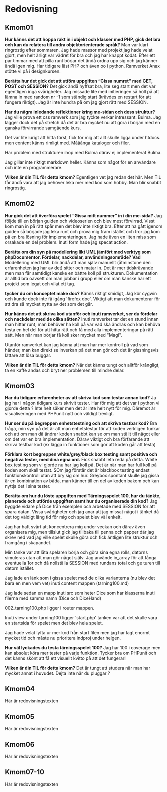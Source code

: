 ---
---
Redovisning
=========================

Kmom01
-------------------------

**Hur känns det att hoppa rakt in i objekt och klasser med PHP, gick det bra och kan du relatera till andra objektorienterade språk?**
Man var klart ringrostig efter sommaren. Jag hade massor med projekt jag hade velat gjort,
men helt ärligt var vädret för bra och jag har knappt kodat.
Efter ett par timmar med att pilla runt börjar det ändå ordna upp sig och jag känner ändå igen mig.
Har tidigare läst PHP och även oo i python. Ramverket Anax stötte vi på i designkursen.

**Berätta hur det gick det att utföra uppgiften “Gissa numret” med GET, POST och SESSION?**
Det gick ändå hyffsat bra, lite seg start men det var egentligen inga svårigheter.
Jag missade lite med initieringen så höll på att lämna in med random nr -1 som
ständig start (krävdes en restart för att fungera riktigt).
Jag är inte hundra på om jag gjort rätt med SESSION.

**Har du några inledande reflektioner kring me-sidan och dess struktur?**
Jag ville prova ett css ramverk som jag tyckte verkar intressant. Bulma.
Jag lägger dock det på stretch då det är bra mycket nu att göra i början med en
ganska förvirrande samgående kurs.

Det var lite lurigt att hitta först, fick för mig att allt skulle ligga under
htdocs. men content känns rimligt med. Mååånga kataloger och filer.

Har problem med strukturen ihop med Bulma därav ej implementerat Bulma.

Jag gillar inte riktigt markdown heller. Känns som något för en användare och
inte en programmerare.

**Vilken är din TIL för detta kmom?**
Egentligen vet jag redan det här. Men TIL får ändå vara att jag behöver leka
mer med kod som hobby. Man blir snabbt ringrostig.

Kmom02
-------------------------


**Hur gick det att överföra spelet “Gissa mitt nummer” in i din me-sida?**
Jag följde till en början guiden och videoserien och blev mest förvirrad. Visst kom man in på rätt spår men det blev inte riktigt bra.
Efter att ha gått igenom guiden så började jag leka runt och prova mig fram istället och tror jag kom på en bra lösning för implementeringen. Jag hade även en liten miss som orsakade en del problem. Inuti form hade jag specat action.



**Berätta om din syn på modellering likt UML jämfört med verktyg som phpDocumentor. Fördelar, nackdelar, användningsområde? Vad**
Modellering med UML blir ändå att man själv manuellt (åtminstone den erfarenheten jag har av det) sitter och matar in.
Det är mer tidskrävande men man får samtidigt kanske en bättre koll på strukturen. Dokumentation är alltid bra oavsett om
man jobbar i grupp eller om man kanske har ett projekt som legat och vilat ett tag.

**tycker du om konceptet make doc?**
Känns riktigt smidigt, Jag kör cygwin och kunde dock inte få igång 'firefox doc'.
Viktigt att man dokumenterar för att dra så mycket nytta av det som det går.

**Hur känns det att skriva kod utanför och inuti ramverket, ser du fördelar och nackdelar med de olika sätten?**
Inuti ramverket tar det en stund innan man hittar runt, man behöver ha koll på var vad ska ändras och kan behöva
testa en hel del för att hitta rätt och få med alla implementeringar på rätt sätt. Men när man börjar få koll
sker mycket med "Magi".

Utanför ramverket kan jag känna att man har mer kontroll på vad som händer, man kan direkt se inverkan
på det man gör och det är gissningsvis lättare att lösa buggar.

**Vilken är din TIL för detta kmom?**
När det känns tungt och alltför krångligt, ta en kaffe andas och bryt ner problemen till mindre delar.



Kmom03
-------------------------

**Har du tidigare erfarenheter av att skriva kod som testar annan kod?**
Ja jag har i någon tidigare kurs skrivit tester. Har för mig att det var i python vi gjorde detta ?
Inte helt säker men det är inte helt nytt för mig. Däremot är visualiseringen med PHPunit nytt
och väldigt trevligt.

**Hur ser du på begreppen enhetstestning och att skriva testbar kod?**
Bra fråga, min syn på det är att man enhetstestar för att koden verkligen funkar och att om man då ändrar koden snabbt
kan se om man ställt till något eller om det var en bra implementation. Därav viktigt och bra förfarande att skriva testbar kod (ex lägga in funktioner
som gör att koden går att testa)

**Förklara kort begreppen white/grey/black box testing samt positiva och negativa tester, med dina egna ord.**
Fick snabbt leta reda på detta. White box testing som vi gjorde nu har jag koll på. Det är när man har full koll
på koden som skall testat. SOm jag förstår det är blackbox testing endast funktionskontroll utan att bry sig om hur.
Greybox spontant skulle jag gissa är en kombination av båda, man känner till en del av koden bakom och kan nyttja det i sina tester.

**Berätta om hur du löste uppgiften med Tärningsspelet 100, hur du tänkte, planerade och utförde uppgiften samt hur du organiserade din kod?**
Jag byggde vidare på Dice från exemplen och arbetade med SESSION för att spara datan.
Vissa svårigheter och jag anar att jag missat något i tänket då det tog väldigt lång tid för
mig och spelet blev väl enkelt.

Jag har haft svårt att koncentrera mig under veckan och därav även organisera mig, men tillslut
gick jag tillbaka till penna och papper där jag skrev ned vad jag ville spelet skulle göra
och fick äntligen lite struktur och framgång i skapandet.

Min tanke var att låta spelaren börja och göra sina egna rolls, datorns simuleras utan
att man gör något själv. Jag använde in_array för att fånga eventuella 1or och då nollställa
SESSION med rundans total och ge turen till datorn istället.

Jag lade en länk som i gissa spelet med de olika varianterna (nu blev det bara en men vem vet)
inuti content mappen (tarning100.md)

Jag lade sedan en mapp inuti src som heter Dice som har klasserna inuti filerna med samma namn
(Dice och DiceHand)

002_tarning100.php ligger i router mappen.

Inuti view under tarning100 ligger 'start.php' tanken var att det skulle vara en startsida för spelet men det blev hela spelet.

Jag hade velat lyfta ur mer kod från start filen men jag har lagt enormt mycket tid och måste nu prioritera indproj under helgen.

**Hur väl lyckades du testa tärningsspelet 100?**
Jag har 100 i coverage men kan absolut köra mer tester på varje funktion.
Tycker bra om PHPunit och det känns skönt att få ett visuellt kvitto på att det fungerar!

**Vilken är din TIL för detta kmom?**
Det är tungt att studera när man har mycket annat i huvudet. Dejta inte när du pluggar ?


Kmom04
-------------------------

Här är redovisningstexten



Kmom05
-------------------------

Här är redovisningstexten



Kmom06
-------------------------

Här är redovisningstexten



Kmom07-10
-------------------------

Här är redovisningstexten
